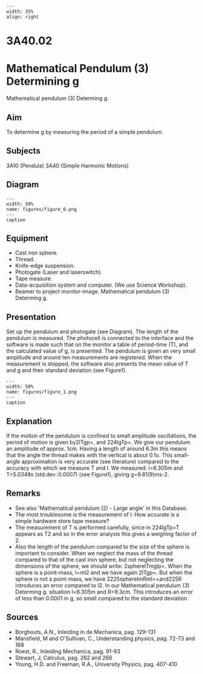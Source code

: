 
```{figure} /figures/busy.png
---
width: 35%
align: right
```
# 3A40.02 
  # Mathematical Pendulum (3) Determining g 
 Mathematical pendulum (3) Determing g.    
  
## Aim   
 To determine g by measuring the period of a simple pendulum.    
  
## Subjects   
 3A10 (Pendula) 3A40 (Simple Harmonic Motions)   
  
## Diagram   
   
```{figure} figures/figure_0.png  
---  
width: 50%  
name: figures/figure_0.png  
---  
caption  
``` 
      
  
## Equipment   
 
 *  Cast iron sphere. 
 *  Thread. 
 *  Knife-edge suspension. 
 *  Photogate (Laser and laserswitch). 
 *  Tape measure. 
 *  Data-acquisition system and computer. (We use Science Workshop). 
 *  Beamer to project monitor-image. Mathematical pendulum (3) Determing g.
    
  
## Presentation   
 Set up the pendulum and photogate (see Diagram). The length of the pendulum is measured. The photocell is connected to the interface and the software is made such that on the monitor a table of period-time (T), and the calculated value of g, is presented. The pendulum is given an very small amplitude and around ten measurements are registered. When the measurement is stopped, the software also presents the mean value of T and g and their standard deviation (see Figure1).     
```{figure} figures/figure_1.png  
---  
width: 50%  
name: figures/figure_1.png  
---  
caption  
``` 
   
  
## Explanation   
 If the motion of the pendulum is confined to small amplitude oscillations, the period of motion is given by2lTgp=, and 224lgTp=. We give our pendulum an amplitude of approx. 1cm. Having a length of around 6.3m this means that the angle the thread makes with the vertical is about 0.1o. This small-angle approximation is very accurate (see literature) compared to the accuracy with which we measure T and l. We measured: l=6.305m and T=5.0348s (std.dev.:0.0007) (see Figure1), giving g=9.81(9)ms-2.    
  
## Remarks   
 
 *  See also 'Mathematical pendulum (2) - Large angle' in this Database. 
 *  The most troublesome is the measurement of l: How accurate is a simple hardware store tape measure? 
 *  The measurement of T is performed carefully, since in 224lgTp=T appears as T2 and so in the error analysis this gives a weighing factor of 2. 
 *  Also the length of the pendulum compared to the size of the sphere is important to consider. When we neglect the mass of the thread compared to that of the cast iron sphere, but not neglecting the dimensions of the sphere, we should
 write: 2spherelTmglp=. When the sphere is a point-mass, I=ml2 and we have again 2lTgp=. But when the sphere is not a point-mass, we have 2225sphereImRml=+and225R introduces an error compared to l2. In our Mathematical pendulum (3) Determing g.   situation l=6.305m and R=9.3cm. This introduces an error of less than 0.0001 in g, so small compared to the standard deviation.   
  
## Sources   
 
 *  Borghouts, A.N., Inleiding in de Mechanica, pag. 129-131 
 *  Mansfield, M and O'Sullivan, C., Understanding physics, pag. 72-73 and 168 
 *  Roest, R., Inleiding Mechanica, pag. 91-93 
 *  Stewart, J, Calculus, pag. 262 and 266 
 *  Young, H.D. and Freeman, R.A., University Physics, pag. 407-410
  